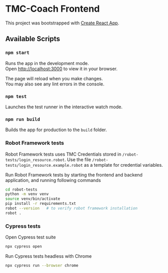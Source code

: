 # TMC-Coach Frontend

This project was bootstrapped with [Create React App](https://github.com/facebook/create-react-app).

## Available Scripts

### `npm start`

Runs the app in the development mode.\
Open [http://localhost:3000](http://localhost:3000) to view it in your browser.

The page will reload when you make changes.\
You may also see any lint errors in the console.

### `npm test`

Launches the test runner in the interactive watch mode.

### `npm run build`

Builds the app for production to the `build` folder.

### Robot Framework tests

Robot Framework tests uses TMC Credentials stored in `/robot-tests/login_resource.robot`. Use the file `/robot-tests/login_resource.example.robot` as a template for credential variables.

Run Robot Framework tests by starting the frontend and backend application, and running following commands

```sh
cd robot-tests
python -m venv venv
source venv/bin/activate
pip install -r requirements.txt
robot --version   # to verify robot framework installation
robot .
```

### Cypress tests

Open Cypress test suite

```sh
npx cypress open
```

Run Cypress tests headless with Chrome

```sh
npx cypress run --browser chrome
```
